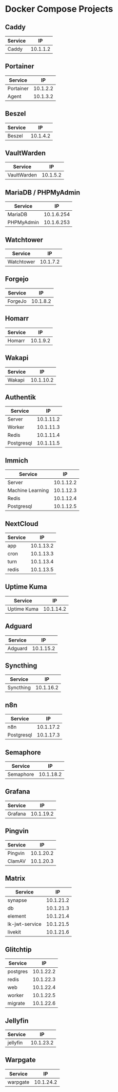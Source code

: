 # Docker Compose Projects

## Caddy
| Service | IP          |
|---------|-------------|
| Caddy   | 10.1.1.2    |

## Portainer
| Service   | IP          |
|-----------|-------------|
| Portainer | 10.1.2.2    |
| Agent     | 10.1.3.2    |

## Beszel
| Service | IP          |
|---------|-------------|
| Beszel  | 10.1.4.2    |

## VaultWarden
| Service     | IP          |
|-------------|-------------|
| VaultWarden | 10.1.5.2    |

## MariaDB / PHPMyAdmin
| Service    | IP          |
|------------|-------------|
| MariaDB    | 10.1.6.254  |
| PHPMyAdmin | 10.1.6.253  |

## Watchtower
| Service    | IP          |
|------------|-------------|
| Watchtower | 10.1.7.2    |

## Forgejo
| Service | IP          |
|---------|-------------|
| ForgeJo | 10.1.8.2    |

## Homarr
| Service | IP          |
|---------|-------------|
| Homarr  | 10.1.9.2    |

## Wakapi
| Service | IP          |
|---------|-------------|
| Wakapi  | 10.1.10.2   |

## Authentik
| Service    | IP          |
|------------|-------------|
| Server     | 10.1.11.2   |
| Worker     | 10.1.11.3   |
| Redis      | 10.1.11.4   |
| Postgresql | 10.1.11.5   |

## Immich
| Service           | IP          |
|-------------------|-------------|
| Server            | 10.1.12.2   |
| Machine Learning  | 10.1.12.3   |
| Redis             | 10.1.12.4   |
| Postgresql        | 10.1.12.5   |

## NextCloud
| Service | IP          |
|---------|-------------|
| app     | 10.1.13.2   |
| cron    | 10.1.13.3   |
| turn    | 10.1.13.4   |
| redis   | 10.1.13.5   |

## Uptime Kuma
| Service     | IP          |
|-------------|-------------|
| Uptime Kuma | 10.1.14.2   |

## Adguard
| Service | IP          |
|---------|-------------|
| Adguard | 10.1.15.2   |

## Syncthing
| Service     | IP          |
|-------------|-------------|
| Syncthing   | 10.1.16.2   |

## n8n
| Service     | IP          |
|-------------|-------------|
| n8n         | 10.1.17.2   |
| Postgresql  | 10.1.17.3   |

## Semaphore
| Service     | IP          |
|-------------|-------------|
| Semaphore   | 10.1.18.2   |

## Grafana
| Service     | IP          |
|-------------|-------------|
| Grafana     | 10.1.19.2   |

## Pingvin
| Service     | IP          |
|-------------|-------------|
| Pingvin     | 10.1.20.2   |
| ClamAV      | 10.1.20.3   |

## Matrix
| Service        | IP          |
|----------------|-------------|
| synapse        | 10.1.21.2   |
| db             | 10.1.21.3   |
| element        | 10.1.21.4   |
| lk-jwt-service | 10.1.21.5   |
| livekit        | 10.1.21.6   |

## Glitchtip
| Service     | IP          |
|-------------|-------------|
| postgres    | 10.1.22.2   |
| redis       | 10.1.22.3   |
| web         | 10.1.22.4   |
| worker      | 10.1.22.5   |
| migrate     | 10.1.22.6   |

## Jellyfin
| Service     | IP          |
|-------------|-------------|
| jellyfin    | 10.1.23.2   |

## Warpgate
| Service     | IP          |
|-------------|-------------|
| warpgate    | 10.1.24.2   |